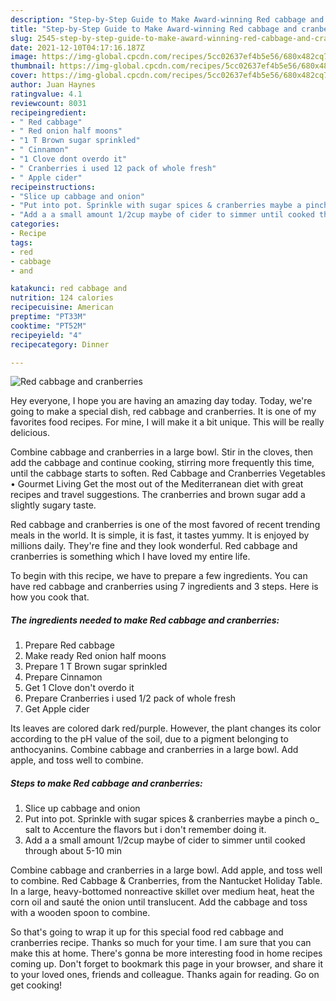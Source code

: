 ```yaml
---
description: "Step-by-Step Guide to Make Award-winning Red cabbage and cranberries"
title: "Step-by-Step Guide to Make Award-winning Red cabbage and cranberries"
slug: 2545-step-by-step-guide-to-make-award-winning-red-cabbage-and-cranberries
date: 2021-12-10T04:17:16.187Z
image: https://img-global.cpcdn.com/recipes/5cc02637ef4b5e56/680x482cq70/red-cabbage-and-cranberries-recipe-main-photo.jpg
thumbnail: https://img-global.cpcdn.com/recipes/5cc02637ef4b5e56/680x482cq70/red-cabbage-and-cranberries-recipe-main-photo.jpg
cover: https://img-global.cpcdn.com/recipes/5cc02637ef4b5e56/680x482cq70/red-cabbage-and-cranberries-recipe-main-photo.jpg
author: Juan Haynes
ratingvalue: 4.1
reviewcount: 8031
recipeingredient:
- " Red cabbage"
- " Red onion half moons"
- "1 T Brown sugar sprinkled"
- " Cinnamon"
- "1 Clove dont overdo it"
- " Cranberries i used 12 pack of whole fresh"
- " Apple cider"
recipeinstructions:
- "Slice up cabbage and onion"
- "Put into pot. Sprinkle with sugar spices & cranberries maybe a pinch o_ salt to Accenture the flavors but i don't remember doing it."
- "Add a a small amount 1/2cup maybe of cider to simmer until cooked through about 5-10 min"
categories:
- Recipe
tags:
- red
- cabbage
- and

katakunci: red cabbage and 
nutrition: 124 calories
recipecuisine: American
preptime: "PT33M"
cooktime: "PT52M"
recipeyield: "4"
recipecategory: Dinner

---
```



![Red cabbage and cranberries](https://img-global.cpcdn.com/recipes/5cc02637ef4b5e56/680x482cq70/red-cabbage-and-cranberries-recipe-main-photo.jpg)

Hey everyone, I hope you are having an amazing day today. Today, we're going to make a special dish, red cabbage and cranberries. It is one of my favorites food recipes. For mine, I will make it a bit unique. This will be really delicious.

Combine cabbage and cranberries in a large bowl. Stir in the cloves, then add the cabbage and continue cooking, stirring more frequently this time, until the cabbage starts to soften. Red Cabbage and Cranberries Vegetables • Gourmet Living Get the most out of the Mediterranean diet with great recipes and travel suggestions. The cranberries and brown sugar add a slightly sugary taste.

Red cabbage and cranberries is one of the most favored of recent trending meals in the world. It is simple, it is fast, it tastes yummy. It is enjoyed by millions daily. They're fine and they look wonderful. Red cabbage and cranberries is something which I have loved my entire life.


To begin with this recipe, we have to prepare a few ingredients. You can have red cabbage and cranberries using 7 ingredients and 3 steps. Here is how you cook that.

<!--inarticleads1-->

##### The ingredients needed to make Red cabbage and cranberries:

1. Prepare  Red cabbage
1. Make ready  Red onion half moons
1. Prepare 1 T Brown sugar sprinkled
1. Prepare  Cinnamon
1. Get 1 Clove don't overdo it
1. Prepare  Cranberries i used 1/2 pack of whole fresh
1. Get  Apple cider


Its leaves are colored dark red/purple. However, the plant changes its color according to the pH value of the soil, due to a pigment belonging to anthocyanins. Combine cabbage and cranberries in a large bowl. Add apple, and toss well to combine. 

<!--inarticleads2-->

##### Steps to make Red cabbage and cranberries:

1. Slice up cabbage and onion
1. Put into pot. Sprinkle with sugar spices & cranberries maybe a pinch o_ salt to Accenture the flavors but i don't remember doing it.
1. Add a a small amount 1/2cup maybe of cider to simmer until cooked through about 5-10 min


Combine cabbage and cranberries in a large bowl. Add apple, and toss well to combine. Red Cabbage & Cranberries, from the Nantucket Holiday Table. In a large, heavy-bottomed nonreactive skillet over medium heat, heat the corn oil and sauté the onion until translucent. Add the cabbage and toss with a wooden spoon to combine. 

So that's going to wrap it up for this special food red cabbage and cranberries recipe. Thanks so much for your time. I am sure that you can make this at home. There's gonna be more interesting food in home recipes coming up. Don't forget to bookmark this page in your browser, and share it to your loved ones, friends and colleague. Thanks again for reading. Go on get cooking!
